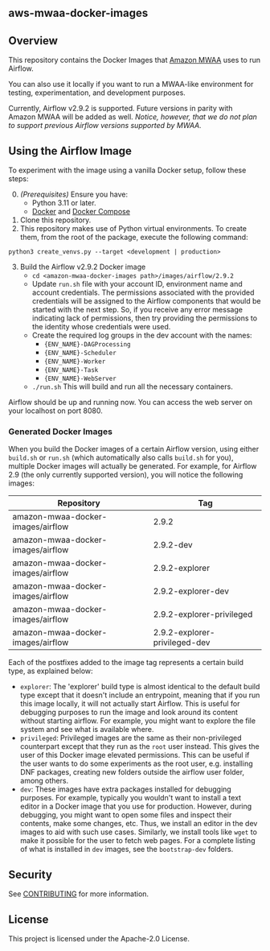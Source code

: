 ## aws-mwaa-docker-images

## Overview

This repository contains the Docker Images that [Amazon
MWAA](https://aws.amazon.com/managed-workflows-for-apache-airflow/) uses to run Airflow.

You can also use it locally if you want to run a MWAA-like environment for testing, experimentation,
and development purposes.

Currently, Airflow v2.9.2 is supported. Future versions in parity with Amazon MWAA will be added as
well. _Notice, however, that we do not plan to support previous Airflow versions supported by MWAA._

## Using the Airflow Image

To experiment with the image using a vanilla Docker setup, follow these steps:

0. _(Prerequisites)_ Ensure you have:
   - Python 3.11 or later.
   - [Docker](https://docs.docker.com/desktop/) and [Docker Compose](https://docs.docker.com/compose/install/)
1. Clone this repository.
2. This repository makes use of Python virtual environments. To create them, from the root of the
   package, execute the following command:

```
python3 create_venvs.py --target <development | production>
```

3. Build the Airflow v2.9.2 Docker image
   - `cd <amazon-mwaa-docker-images path>/images/airflow/2.9.2`
   - Update `run.sh` file with your account ID, environment name and account credentials. The permissions associated
   with the provided credentials will be assigned to the Airflow components that would be started with the next step. 
   So, if you receive any error message indicating lack of permissions, then try providing the permissions to the 
   identity whose credentials were used.
   - Create the required log groups in the dev account with the names:
     - `{ENV_NAME}-DAGProcessing`
     - `{ENV_NAME}-Scheduler`
     - `{ENV_NAME}-Worker`
     - `{ENV_NAME}-Task`
     - `{ENV_NAME}-WebServer`
   - `./run.sh` This will build and run all the necessary containers.

Airflow should be up and running now. You can access the web server on your localhost on port 8080.

### Generated Docker Images

When you build the Docker images of a certain Airflow version, using either `build.sh` or `run.sh`
(which automatically also calls `build.sh` for you), multiple Docker images will actually be
generated. For example, for Airflow 2.9 (the only currently supported version), you will notice the
following images:

| Repository                        | Tag                           |
| --------------------------------- | ----------------------------- |
| amazon-mwaa-docker-images/airflow | 2.9.2                         |
| amazon-mwaa-docker-images/airflow | 2.9.2-dev                     |
| amazon-mwaa-docker-images/airflow | 2.9.2-explorer                |
| amazon-mwaa-docker-images/airflow | 2.9.2-explorer-dev            |
| amazon-mwaa-docker-images/airflow | 2.9.2-explorer-privileged     |
| amazon-mwaa-docker-images/airflow | 2.9.2-explorer-privileged-dev |

Each of the postfixes added to the image tag represents a certain build type, as explained below:

- `explorer`: The 'explorer' build type is almost identical to the default build type except that it
  doesn't include an entrypoint, meaning that if you run this image locally, it will not actually
  start Airflow. This is useful for debugging purposes to run the image and look around its content
  without starting airflow. For example, you might want to explore the file system and see what is
  available where.
- `privileged`: Privileged images are the same as their non-privileged counterpart except that they
  run as the `root` user instead. This gives the user of this Docker image
  elevated permissions. This can be useful if the user wants to do some experiments as the root
  user, e.g. installing DNF packages, creating new folders outside the airflow user folder, among
  others.
- `dev`: These images have extra packages installed for debugging purposes. For example, typically
  you wouldn't want to install a text editor in a Docker image that you use for production. However,
  during debugging, you might want to open some files and inspect their contents, make some changes,
  etc. Thus, we install an editor in the dev images to aid with such use cases. Similarly, we
  install tools like `wget` to make it possible for the user to fetch web pages. For a complete
  listing of what is installed in `dev` images, see the `bootstrap-dev` folders.

## Security

See [CONTRIBUTING](CONTRIBUTING.md#security-issue-notifications) for more information.

## License

This project is licensed under the Apache-2.0 License.
